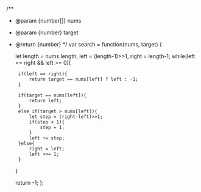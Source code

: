 /**
 * @param {number[]} nums
 * @param {number} target
 * @return {number}
 */
var search = function(nums, target) {

    let length = nums.length, left = (length-1)>>1, right = length-1;
    while(left <= right && left >= 0){

        if(left == right){
            return target == nums[left] ? left : -1;
        }

        if(target == nums[left]){
            return left;
        }
        else if(target > nums[left]){
            let step = (right-left)>>1;
            if(step < 1){
                step = 1;
            }
            left += step;
        }else{
            right = left;
            left >>= 1;
        }
    }

    return -1;
};